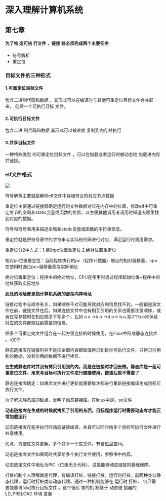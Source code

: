 # 深入理解计算机系统

## 第七章

#### 为了构 造可执 行文件 ，链接 器必须完成两个主要任务

- 符号解析
- 重定位





### 目标文件的三种形式



#### 1.可重定位目标文件

包含二进制代码和数据 ，其形式可以在编译时与其他可重定位目标文件合并起来， 创建一个可执行目标 文件。



#### 2.可执行目标文件

包含二进 制代码和数据 其形式可以被直接 复制到内存并执行



#### 3.共享目标文件

 一种特殊类型 的可重定位目标文件 ，可以在加载或者运行时被动态地 加载进内存并链接。



### elf文件格式



![](https://upload-images.jianshu.io/upload_images/1829481-e3f1a7e0927e3ddc.jpg?imageMogr2/auto-orient/strip%7CimageView2/2/w/1240)

符号解析主要就是解析elf文件中存储符合的对应节点数据

重定位主要通过链接器确定运行时文件数据对应在内存中的位置，修改elf中可重定位节的全局和static变量或函数的位置，以方便其他调用者调用时知道去哪里找到对应的数据。



符号和符号表用来描述全局和static变量或函数的字符串信息。

重定位就是把符号表中的字符串与实际的代码进行对应，满足运行时调用需求。

重定位分2中方式：1.相对pc位置重定位 2.绝对位置重定位

相对pc位置重定位：当前程序执行的pc（程序计数器）地址的相对偏移量，cpu在使用时通过pc+偏移量获取实际地址

绝对位置重定位：程序中的绝对地址，CPU在使用时通过程序起始位置+程序中的地址获取实际地址

**此处的地址都是指计算机系统的虚拟内存地址**



链接过程中与顺序有关，如果顺序不对可能导致对应的信息找不到。一般都是源文件在前，链接文件在后。如果连接文件中也有相互引用的关系也需要注意顺序，或者在写参数时在相应顺序下写多个，比如 a.c ->b.o ->d.o-> b.o,写2个b.o来保证对应的文件都能找到需要的信息。

把多个可重定向文件组合在一起方便连接的时候使用，在linux中形成静态连接库 。a文件

静态链接库在链接时并不是把全部内容都赋值拷贝到目标可执行文件，只拷贝引用到的数据，没有引用的数据不进行拷贝。

**在生成静态库时并没有拷贝引用到的内，而是在链接时才回去做。静态库是一组可重定位文件，用来与目标可执行文件进行链接使用，链接后就不需要了**



静态连接库确定：如果库文件进行更新就需要每次都进行重新链接编译生成目标可执行文件。



为了解决静态库的缺点，发明了动态链接库。在linux中是。so文件

**动态链接库在生成的时候就拷贝了引用的东西。目标程序运行时需要动态库才能正常加载运行**



动态链接库在程序执行时动态链接编译，并且可以同时给多个目标可执行文件进行共享使用。

优点，方便库文件更新。多个共享一个库文件，节省磁盘空间。



动态链接库文件如果同时共享给多个执行文件使用，参照书中内容。

动态链接文件中地址为PIC（位置无关代码），这是能够动态链接的基础保障。



打桩机制个人理解就是代理，有编译打桩，链接打桩，运行时打桩。前两种类似静态代理，运行时打桩类似动态代理。通过一种机制能够在 运行时 打桩， 它只需 要能够访问可执行目标文件 。这个很厉 害的机 制基于 动态链 接器的 LD_PRELOAD 环境 变量

